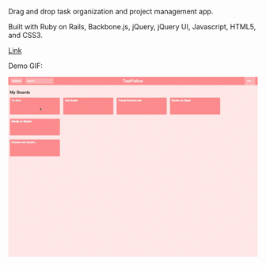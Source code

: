 Drag and drop task organization and project management app.

Built with Ruby on Rails, Backbone.js, jQuery, jQuery UI, Javascript, HTML5, and CSS3.

[Link][live]

[live]: http://taskfellow.herokuapp.com/

Demo GIF:

![demo]

[demo]: ./demo_video.gif